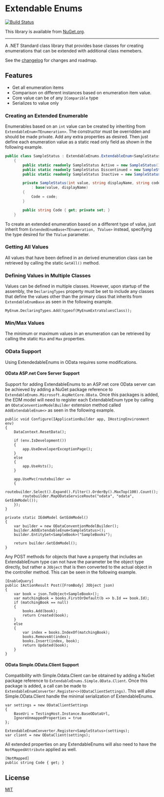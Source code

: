 # Extendable Enums
[![Build Status](https://kyleherzog.visualstudio.com/ExtendableEnums/_apis/build/status/ExtendableEnums?branchName=develop)](https://kyleherzog.visualstudio.com/ExtendableEnums/_build/latest?definitionId=2?branchName=develop)

This library is available from [NuGet.org](https://www.nuget.org/packages/ExtendableEnums/).

--------------------------

A .NET Standard class library that provides base classes for creating enumerations that can be extended with additional class memebers. 

See the [changelog](CHANGELOG.md) for changes and roadmap.

## Features

- Get all enumeration items
- Comparison on different instances based on enumeration item value.
- Core value can be of any `IComparible` type
- Serializes to value only

### Creating an Extended Enumerable
Enumerables based on an `int` value can be created by inheriting from `ExtendableEnum<TEnumeration>`. The constructor must be overridden and should be made private.  Add any extra properties as desired.  Then just define each enumeration value as a static read only field as shown in the following example.


```c#
public class SampleStatus : ExtendableEnums.ExtendableEnum<SampleStatus>
    {
        public static readonly SampleStatus Active = new SampleStatus(1, nameof(Active), "ACT");
        public static readonly SampleStatus Discontinued = new SampleStatus(2, nameof(Discontinued), "DIS");
        public static readonly SampleStatus Inactive = new SampleStatus(3, nameof(Inactive), "INA");

        private SampleStatus(int value, string displayName, string code)
            : base(value, displayName)
        {
            Code = code;
        }

        public string Code { get; private set; }
    }
```

To create an extended enumeration based on a different type of value, just inherit from `ExtendedEnumBase<TEnumeration, TValue>` instead, specifying the type desired for the `TValue` parameter.

### Getting All Values
All values that have been defined in an derived enumeration class can be retrieved by calling the static `GetAll()` method.

### Defining Values in Multiple Classes
Values can be defined in multiple classes.  However, upon startup of the assembly, the `DeclaringTypes` property must be set to include any classes that define the values other than the primary class that inherits from `ExtendableEnumBase` as seen in the following example.
```
MyEnum.DeclaringTypes.Add(typeof(MyEnumExtraValuesClass));
```

### Min/Max Values
The minimum or maximum values in an enumeration can be retrieved by calling the static `Min` and `Max` properties.

### OData Support
Using ExtendedableEnums in OData requires some modifications.

#### OData ASP.net Core Server Support
Support for adding ExtendableEnums to an ASP.net core OData server can be achieved by adding a NuGet package reference to `ExtendableEnums.Microsoft.AspNetCore.OData`.  Once this packages is added, the EDM model will need to register each ExtendableEnum type by calling an `ODataConventionModelBuilder` extension method called `AddExtendableEnum<>` as seen in the following example.
```
public void Configure(IApplicationBuilder app, IHostingEnvironment env)
{
    DataContext.ResetData();

    if (env.IsDevelopment())
    {
        app.UseDeveloperExceptionPage();
    }
    else
    {
        app.UseHsts();
    }

    app.UseMvc(routebuilder =>
    {
        routebuilder.Select().Expand().Filter().OrderBy().MaxTop(100).Count();
        routebuilder.MapODataServiceRoute("odata", "odata", GetEdmModel());
    });
}

private static IEdmModel GetEdmModel()
{
    var builder = new ODataConventionModelBuilder();
    builder.AddExtendableEnum<SampleStatus>();
    builder.EntitySet<SampleBook>("SampleBooks");

    return builder.GetEdmModel();
}
```

Any POST methods for objects that have a property that includes an ExtendableEnum type can not have the parameter be the object type directly, but rather a `JObject` that is then converted to the actual object in the controller method.  This can be seen in the following example.
```        
[EnableQuery]
public IActionResult Post([FromBody] JObject json)
{
    var book = json.ToObject<SampleBook>();
    var matchingBook = books.FirstOrDefault(b => b.Id == book.Id);
    if (matchingBook == null)
    {
        books.Add(book);
        return Created(book);
    }
    else
    {
        var index = books.IndexOf(matchingBook);
        books.RemoveAt(index);
        books.Insert(index, book);
        return Updated(book);
    }
}
```

#### OData Simple.OData.Client Support
Compatibility with Simple.Odata.Client can be obtained by adding a NuGet package reference to `ExtendableEnums.Simple.OData.Client`. Once this package is added, a call can be made to `ExtendableEnumConverter.Register<>(ODataClientSettings)`.  This will allow Simple.OData.Client handle the minimal serialization of ExtendableEnums.  
```
var settings = new ODataClientSettings
{
    BaseUri = TestingHost.Instance.BaseODataUrl,
    IgnoreUnmappedProperties = true
};

ExtendableEnumConverter.Register<SampleStatus>(settings);
var client = new ODataClient(settings);
```

All extended properties on any ExtendableEnums will also need to have the `NotMappedAttribute` applied as well.
```        
[NotMapped]
public string Code { get; }
```

## License
[MIT](LICENSE)
